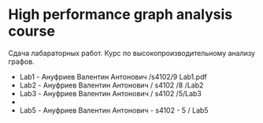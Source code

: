 # High performance graph analysis course
Сдача лабараторных работ. Курс по высокопроизводительному анализу графов. 
- Lab1 - Ануфриев Валентин Антонович /s4102/9 Lab1.pdf
- Lab2 - Ануфриев Валентин Антонович / s4102 /8 /Lab2
- Lab3 - Ануфриев Валентин Антонович / s4102 /5/Lab3
- 
- Lab5 - Ануфриев Валентин Антонович - s4102 - 5 / Lab5
